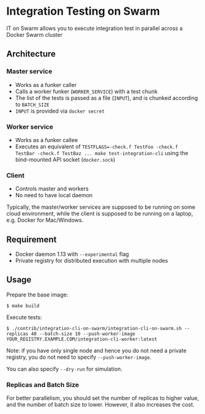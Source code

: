 # Integration Testing on Swarm

IT on Swarm allows you to execute integration test in parallel across a Docker Swarm cluster

## Architecture

### Master service

  - Works as a funker caller
  - Calls a worker funker (`WORKER_SERVICE`) with a test chunk
  - The list of the tests is passed as a file (`INPUT`), and is chunked according to `BATCH_SIZE`
  - `INPUT` is provided via `docker secret`

### Worker service

  - Works as a funker callee
  - Executes an equivalent of `TESTFLAGS=-check.f TestFoo -check.f TestBar -check.f TestBaz ... make test-integration-cli` using the bind-mounted API socket (`docker.sock`)

### Client

  - Controls master and workers
  - No need to have local daemon

Typically, the master/worker services are supposed to be running on some cloud environment,
while the client is supposed to be running on a laptop, e.g. Docker for Mac/Windows.

## Requirement

  - Docker daemon 1.13 with `--experimental` flag
  - Private registry for distributed execution with multiple nodes

## Usage

Prepare the base image:

    $ make build

Execute tests:

    $ ./contrib/integration-cli-on-swarm/integration-cli-on-swarm.sh --replicas 40 --batch-size 10 --push-worker-image YOUR_REGISTRY.EXAMPLE.COM/integration-cli-worker:latest
	
Note: if you have only single node and hence you do not need a private registry, you do not need to specify `--push-worker-image`.

You can also specify `--dry-run` for simulation.

### Replicas and Batch Size

For better parallelism, you should set the number of replicas to higher value, and the number of batch size to lower.
However, it also increases the cost.
